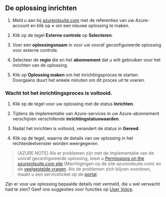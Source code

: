 ## De oplossing inrichten

1.  Meld u aan bij [azureiotsuite.com][lnk azureiotsuite] met de referenties van uw Azure-account en klik op **+** om een nieuwe oplossing te maken.

2.  Klik op de tegel **Externe controle** op **Selecteren**.

3.  Voer een **oplossingsnaam** in voor uw vooraf geconfigureerde oplossing voor externe controle.

4.  Selecteer de **regio** die en het **abonnement** dat u wilt gebruiken voor het inrichten van de oplossing.

5.  Klik op **Oplossing maken** om het inrichtingsproces te starten. Doorgaans duurt het enkele minuten om dit proces uit te voeren.

### Wacht tot het inrichtingsproces is voltooid.

1. Klik op de tegel voor uw oplossing met de status **Inrichten**.
 
2. Tijdens de implementatie van Azure-services in uw Azure-abonnement verschijnen verschillende **inrichtingstatuswaarden**.

3. Nadat het inrichten is voltooid, verandert de status in **Gereed**.

4. Klik op de tegel, waarna de details van uw oplossing in het rechterdeelvenster worden weergegeven.

> [AZURE.NOTE] Als er problemen zijn met de implementatie van de vooraf geconfigureerde oplossing, leest u [Permissions on the azureiotsuite.com site][lnk-permissions] (Machtigingen op de site azureiotsuite.com) en de [veelgestelde vragen][lnk-faq]. Als de problemen zich blijven voordoen, maakt u een serviceticket op de [portal][lnk-portal].

Zijn er voor uw oplossing bepaalde details niet vermeld, die u wel verwacht had te zien? Geef ons suggesties voor functies op [User Voice](https://feedback.azure.com/forums/321918-azure-iot).

[lnk azureiotsuite]: https://www.azureiotsuite.com
[lnk-permissions]: ../articles/iot-suite/iot-suite-permissions.md
[lnk-portal]: http://portal.azure.com/
[lnk-faq]: ../articles/iot-suite/iot-suite-faq.md


<!--HONumber=Aug16_HO4-->


